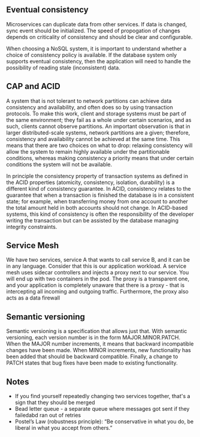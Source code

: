 ## Eventual consistency

Microservices can duplicate data from other services. If data is changed, sync event should be initialized. The speed of propogation of changes depends on criticality of consistency and should be clear and configurable.

When choosing a NoSQL system, it is important to understand whether a choice of consistency policy is
available. If the database system only supports eventual consistency, then the application will need to handle
the possibility of reading stale (inconsistent) data.

## CAP and ACID

A system that is not tolerant to network partitions can achieve data consistency and availability, and often does so by using transaction protocols. To make this work, client and storage systems must be part of the same environment; they fail as a whole under certain scenarios, and as such, clients cannot observe partitions. An important observation is that in larger distributed-scale systems, network partitions are a given; therefore, consistency and availability cannot be achieved at the same time. This means that there are two choices on what to drop: relaxing consistency will allow the system to remain highly available under the partitionable conditions, whereas making consistency a priority means that under certain conditions the system will not be available.

In principle the consistency property of transaction systems as defined in the ACID properties (atomicity, consistency, isolation, durability) is a different kind of consistency guarantee. In ACID, consistency relates to the guarantee that when a transaction is finished the database is in a consistent state; for example, when transferring money from one account to another the total amount held in both accounts should not change. In ACID-based systems, this kind of consistency is often the responsibility of the developer writing the transaction but can be assisted by the database managing integrity constraints.

## Service Mesh

We have two services, service A that wants to call service B, and it can be in any language. Consider that this is our application workload. A service mesh uses sidecar controllers and injects a proxy next to our service. You will end up with two containers in the pod. The proxy is a transparent one, and your application is completely unaware that there is a proxy - that is intercepting all incoming and outgoing traffic. Furthermore, the proxy also acts as a data firewall

## Semantic versioning

Semantic versioning is a specification that allows just that. With semantic versioning, each version number is in the form MAJOR.MINOR.PATCH. When the MAJOR number increments, it means that backward incompatible changes have been made. When MINOR increments, new functionality has been added that should be backward compatible. Finally, a change to PATCH states that bug fixes have been made to existing functionality.

## Notes

- If you find yourself repeatedly changing two services together, that's a sign that they should be merged
- Вead letter queue - a separate queue where messages got sent if they failedabd ran out of retries
- Postel’s Law (robustness principle): “Be conservative in what you do, be liberal in what you accept from others.”